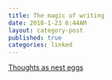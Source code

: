 ```yaml
---
title: The magic of writing
date: 2018-1-23 6:44AM
layout: category-post
published: true
categories: linked
---
```


[Thoughts as nest eggs](http://austinkleon.com/2018/01/22/thoughts-as-nest-eggs/)


